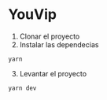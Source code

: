 # YouVip

1. Clonar el proyecto
2. Instalar las dependecias
```
yarn
```
3. Levantar el proyecto
```
yarn dev
```